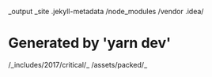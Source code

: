 \_output
\_site
.jekyll-metadata
/node_modules
/vendor
.idea/

# Generated by 'yarn dev'

/\_includes/2017/critical/_
/assets/packed/_
